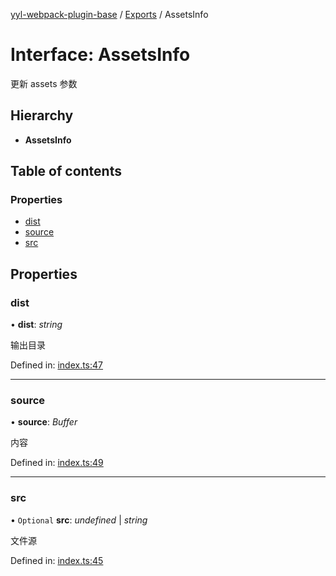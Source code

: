 [yyl-webpack-plugin-base](../README.md) / [Exports](../modules.md) / AssetsInfo

# Interface: AssetsInfo

更新 assets 参数

## Hierarchy

* **AssetsInfo**

## Table of contents

### Properties

- [dist](assetsinfo.md#dist)
- [source](assetsinfo.md#source)
- [src](assetsinfo.md#src)

## Properties

### dist

• **dist**: *string*

输出目录

Defined in: [index.ts:47](https://github.com/jackness1208/yyl-webpack-plugin-base/blob/3192340/src/index.ts#L47)

___

### source

• **source**: *Buffer*

内容

Defined in: [index.ts:49](https://github.com/jackness1208/yyl-webpack-plugin-base/blob/3192340/src/index.ts#L49)

___

### src

• `Optional` **src**: *undefined* \| *string*

文件源

Defined in: [index.ts:45](https://github.com/jackness1208/yyl-webpack-plugin-base/blob/3192340/src/index.ts#L45)
